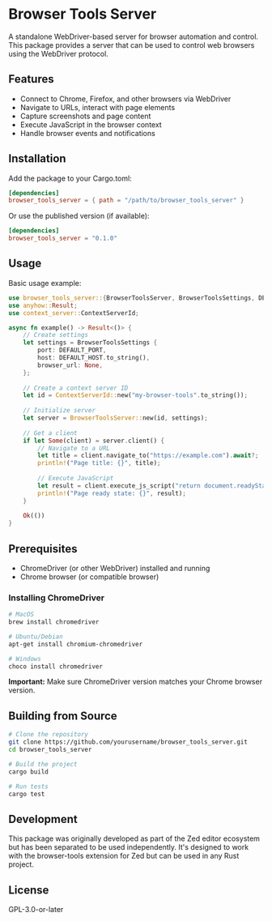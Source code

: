 # Browser Tools Server

A standalone WebDriver-based server for browser automation and control. This package provides a server that can be used to control web browsers using the WebDriver protocol.

## Features

- Connect to Chrome, Firefox, and other browsers via WebDriver
- Navigate to URLs, interact with page elements
- Capture screenshots and page content
- Execute JavaScript in the browser context
- Handle browser events and notifications

## Installation

Add the package to your Cargo.toml:

```toml
[dependencies]
browser_tools_server = { path = "/path/to/browser_tools_server" }
```

Or use the published version (if available):

```toml
[dependencies]
browser_tools_server = "0.1.0"
```

## Usage

Basic usage example:

```rust
use browser_tools_server::{BrowserToolsServer, BrowserToolsSettings, DEFAULT_PORT, DEFAULT_HOST};
use anyhow::Result;
use context_server::ContextServerId;

async fn example() -> Result<()> {
    // Create settings
    let settings = BrowserToolsSettings {
        port: DEFAULT_PORT,
        host: DEFAULT_HOST.to_string(),
        browser_url: None,
    };
    
    // Create a context server ID
    let id = ContextServerId::new("my-browser-tools".to_string());
    
    // Initialize server
    let server = BrowserToolsServer::new(id, settings);
    
    // Get a client
    if let Some(client) = server.client() {
        // Navigate to a URL
        let title = client.navigate_to("https://example.com").await?;
        println!("Page title: {}", title);
        
        // Execute JavaScript
        let result = client.execute_js_script("return document.readyState").await?;
        println!("Page ready state: {}", result);
    }
    
    Ok(())
}
```

## Prerequisites

- ChromeDriver (or other WebDriver) installed and running
- Chrome browser (or compatible browser)

### Installing ChromeDriver

```bash
# MacOS
brew install chromedriver

# Ubuntu/Debian
apt-get install chromium-chromedriver

# Windows
choco install chromedriver
```

**Important:** Make sure ChromeDriver version matches your Chrome browser version.

## Building from Source

```bash
# Clone the repository
git clone https://github.com/yourusername/browser_tools_server.git
cd browser_tools_server

# Build the project
cargo build

# Run tests
cargo test
```

## Development

This package was originally developed as part of the Zed editor ecosystem but has been separated to be used independently. It's designed to work with the browser-tools extension for Zed but can be used in any Rust project.

## License

GPL-3.0-or-later 